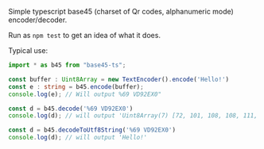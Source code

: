 Simple typescript base45 (charset of Qr codes, alphanumeric mode) encoder/decoder.

Run as `npm test` to get an idea of what it does.

Typical use:

```ts
import * as b45 from "base45-ts";

const buffer : Uint8Array = new TextEncoder().encode('Hello!')
const e : string = b45.encode(buffer);
console.log(e); // Will output %69 VD92EX0"

const d = b45.decode('%69 VD92EX0')
console.log(d); // will output 'Uint8Array(7) [72, 101, 108, 108, 111, 33, 33]'

const d = b45.decodeToUtf8String('%69 VD92EX0')
console.log(d); // will output 'Hello!'
```
